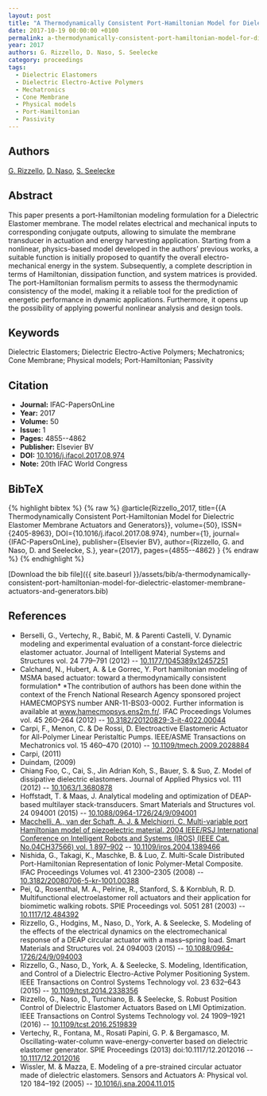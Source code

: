 ```yaml
---
layout: post
title: "A Thermodynamically Consistent Port-Hamiltonian Model for Dielectric Elastomer Membrane Actuators and Generators"
date: 2017-10-19 00:00:00 +0100
permalink: a-thermodynamically-consistent-port-hamiltonian-model-for-dielectric-elastomer-membrane-actuators-and-generators
year: 2017
authors: G. Rizzello, D. Naso, S. Seelecke
category: proceedings
tags:
  - Dielectric Elastomers
  - Dielectric Electro-Active Polymers
  - Mechatronics
  - Cone Membrane
  - Physical models
  - Port-Hamiltonian
  - Passivity
---
```

 
## Authors
[G. Rizzello](authors/gianluca-rizzello), [D. Naso](authors/david-naso), [S. Seelecke](authors/stefan-seelecke)
 
## Abstract
This paper presents a port-Hamiltonian modeling formulation for a Dielectric Elastomer membrane. The model relates electrical and mechanical inputs to corresponding conjugate outputs, allowing to simulate the membrane transducer in actuation and energy harvesting application. Starting from a nonlinear, physics-based model developed in the authors’ previous works, a suitable function is initially proposed to quantify the overall electro-mechanical energy in the system. Subsequently, a complete description in terms of Hamiltonian, dissipation function, and system matrices is provided. The port-Hamiltonian formalism permits to assess the thermodynamic consistency of the model, making it a reliable tool for the prediction of energetic performance in dynamic applications. Furthermore, it opens up the possibility of applying powerful nonlinear analysis and design tools.
 
## Keywords
Dielectric Elastomers; Dielectric Electro-Active Polymers; Mechatronics; Cone Membrane; Physical models; Port-Hamiltonian; Passivity
 
## Citation
- **Journal:** IFAC-PapersOnLine
- **Year:** 2017
- **Volume:** 50
- **Issue:** 1
- **Pages:** 4855--4862
- **Publisher:** Elsevier BV
- **DOI:** [10.1016/j.ifacol.2017.08.974](https://doi.org/10.1016/j.ifacol.2017.08.974)
- **Note:** 20th IFAC World Congress
 
## BibTeX
{% highlight bibtex %}
{% raw %}
@article{Rizzello_2017,
  title={{A Thermodynamically Consistent Port-Hamiltonian Model for Dielectric Elastomer Membrane Actuators and Generators}},
  volume={50},
  ISSN={2405-8963},
  DOI={10.1016/j.ifacol.2017.08.974},
  number={1},
  journal={IFAC-PapersOnLine},
  publisher={Elsevier BV},
  author={Rizzello, G. and Naso, D. and Seelecke, S.},
  year={2017},
  pages={4855--4862}
}
{% endraw %}
{% endhighlight %}
 
[Download the bib file]({{ site.baseurl }}/assets/bib/a-thermodynamically-consistent-port-hamiltonian-model-for-dielectric-elastomer-membrane-actuators-and-generators.bib)
 
## References
- Berselli, G., Vertechy, R., Babič, M. & Parenti Castelli, V. Dynamic modeling and experimental evaluation of a constant-force dielectric elastomer actuator. Journal of Intelligent Material Systems and Structures vol. 24 779–791 (2012) -- [10.1177/1045389x12457251](https://doi.org/10.1177/1045389x12457251)
- Calchand, N., Hubert, A. & Le Gorrec, Y. Port hamiltonian modeling of MSMA based actuator: toward a thermodynamically consistent formulation* *The contribution of authors has been done within the context of the French National Research Agency sponsored project HAMECMOPSYS number ANR-11-BS03-0002. Further information is available at www.hamecmopsys.ens2m.fr/. IFAC Proceedings Volumes vol. 45 260–264 (2012) -- [10.3182/20120829-3-it-4022.00044](https://doi.org/10.3182/20120829-3-it-4022.00044)
- Carpi, F., Menon, C. & De Rossi, D. Electroactive Elastomeric Actuator for All-Polymer Linear Peristaltic Pumps. IEEE/ASME Transactions on Mechatronics vol. 15 460–470 (2010) -- [10.1109/tmech.2009.2028884](https://doi.org/10.1109/tmech.2009.2028884)
- Carpi, (2011)
- Duindam, (2009)
- Chiang Foo, C., Cai, S., Jin Adrian Koh, S., Bauer, S. & Suo, Z. Model of dissipative dielectric elastomers. Journal of Applied Physics vol. 111 (2012) -- [10.1063/1.3680878](https://doi.org/10.1063/1.3680878)
- Hoffstadt, T. & Maas, J. Analytical modeling and optimization of DEAP-based multilayer stack-transducers. Smart Materials and Structures vol. 24 094001 (2015) -- [10.1088/0964-1726/24/9/094001](https://doi.org/10.1088/0964-1726/24/9/094001)
- [Macchelli, A., van der Schaft, A. J. & Melchiorri, C. Multi-variable port Hamiltonian model of piezoelectric material. 2004 IEEE/RSJ International Conference on Intelligent Robots and Systems (IROS) (IEEE Cat. No.04CH37566) vol. 1 897–902](multi-variable-port-hamiltonian-model-of-piezoelectric-material) -- [10.1109/iros.2004.1389466](https://doi.org/10.1109/iros.2004.1389466)
- Nishida, G., Takagi, K., Maschke, B. & Luo, Z. Multi-Scale Distributed Port-Hamiltonian Representation of Ionic Polymer-Metal Composite. IFAC Proceedings Volumes vol. 41 2300–2305 (2008) -- [10.3182/20080706-5-kr-1001.00388](https://doi.org/10.3182/20080706-5-kr-1001.00388)
- Pei, Q., Rosenthal, M. A., Pelrine, R., Stanford, S. & Kornbluh, R. D. Multifunctional electroelastomer roll actuators and their application for biomimetic walking robots. SPIE Proceedings vol. 5051 281 (2003) -- [10.1117/12.484392](https://doi.org/10.1117/12.484392)
- Rizzello, G., Hodgins, M., Naso, D., York, A. & Seelecke, S. Modeling of the effects of the electrical dynamics on the electromechanical response of a DEAP circular actuator with a mass–spring load. Smart Materials and Structures vol. 24 094003 (2015) -- [10.1088/0964-1726/24/9/094003](https://doi.org/10.1088/0964-1726/24/9/094003)
- Rizzello, G., Naso, D., York, A. & Seelecke, S. Modeling, Identification, and Control of a Dielectric Electro-Active Polymer Positioning System. IEEE Transactions on Control Systems Technology vol. 23 632–643 (2015) -- [10.1109/tcst.2014.2338356](https://doi.org/10.1109/tcst.2014.2338356)
- Rizzello, G., Naso, D., Turchiano, B. & Seelecke, S. Robust Position Control of Dielectric Elastomer Actuators Based on LMI Optimization. IEEE Transactions on Control Systems Technology vol. 24 1909–1921 (2016) -- [10.1109/tcst.2016.2519839](https://doi.org/10.1109/tcst.2016.2519839)
- Vertechy, R., Fontana, M., Rosati Papini, G. P. & Bergamasco, M. Oscillating-water-column wave-energy-converter based on dielectric elastomer generator. SPIE Proceedings (2013) doi:10.1117/12.2012016 -- [10.1117/12.2012016](https://doi.org/10.1117/12.2012016)
- Wissler, M. & Mazza, E. Modeling of a pre-strained circular actuator made of dielectric elastomers. Sensors and Actuators A: Physical vol. 120 184–192 (2005) -- [10.1016/j.sna.2004.11.015](https://doi.org/10.1016/j.sna.2004.11.015)

